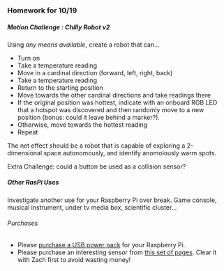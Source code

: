 ### Homework for 10/19

##### Motion Challenge : Chilly Robot v2
Using *any means available*, create a robot that can...

- Turn on
- Take a temperature reading
- Move in a cardinal direction (forward, left, right, back)
- Take a temperature reading
- Return to the starting position
- Move towards the other cardinal directions and take readings there
- If the original position was hottest, indicate with an onboard RGB LED that a hotspot was discovered and then randomly move to a new position (bonus: could it leave behind a marker?).
- Otherwise, move towards the hottest reading
- Repeat

The net effect should be a robot that is capable of exploring a 2-dimensional space autonomously, and identify anomolously warm spots.

Extra Challenge: could a button be used as a collision sensor?

##### Other RasPi Uses
Investigate another use for your Raspberry Pi over break. Game console, musical instrument, under tv media box, scientific cluster...

###### Purchases
- Please [purchase a USB power pack](https://www.amazon.com/ZILU-4400mAh-Portable-External-Motorola/dp/B00MWV1TJ6/ref=sr_1_1?ie=UTF8&qid=1507249484&sr=8-1&keywords=zilu+smart) for your Raspberry Pi.
- Please purchase an interesting sensor from [this set of pages](https://www.sparkfun.com/categories/23). Clear it with Zach first to avoid wasting money!
